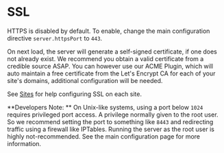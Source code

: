 # SSL

HTTPS is disabled by default. To enable, change the main configuration directive `server.httpsPort` to `443`.

On next load, the server will generate a self-signed certificate, if one does not already exist. We recommend you obtain a valid certificate from a credible source ASAP. You can however use our ACME Plugin, which will auto maintain a free certificate from the Let's Encrypt CA for each of your site's domains, additional configuration will be needed.

See [Sites](/docs/configuration/sites.md "Sites") for help configuring SSL on each site.

**Developers Note: ** On Unix-like systems, using a port below `1024` requires privileged port access. A privilege normally given to the root user. So we recommend setting the port to something like `8443` and redirecting traffic using a firewall like IPTables. Running the server as the root user is highly not-recommended. See the main configuration page for more information.

